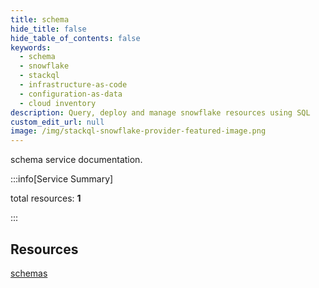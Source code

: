 ```yaml
---
title: schema
hide_title: false
hide_table_of_contents: false
keywords:
  - schema
  - snowflake
  - stackql
  - infrastructure-as-code
  - configuration-as-data
  - cloud inventory
description: Query, deploy and manage snowflake resources using SQL
custom_edit_url: null
image: /img/stackql-snowflake-provider-featured-image.png
---
```


schema service documentation.

:::info[Service Summary]

total resources: __1__  

:::

## Resources
<div class="row">
<div class="providerDocColumn">
<a href="/schema/schemas/">schemas</a>
</div>
<div class="providerDocColumn">

</div>
</div>